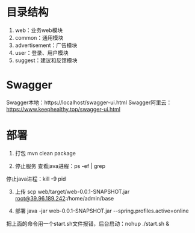 # 目录结构
1. web：业务web模块
2. common：通用模块
3. advertisement：广告模块
4. user：登录、用户模块
5. suggest：建议和反馈模块

# Swagger
Swagger本地：https://localhost/swagger-ui.html
Swagger阿里云：https://www.keephealthy.top/swagger-ui.html

# 部署

1. 打包
mvn clean package

2. 停止服务
查看java进程：ps -ef | grep

停止java进程：kill -9 pid

3. 上传
scp web/target/web-0.0.1-SNAPSHOT.jar root@39.96.189.242:/home/admin/base

4. 部署
java -jar web-0.0.1-SNAPSHOT.jar --spring.profiles.active=online

把上面的命令用一个start.sh文件报错，后台启动：nohup ./start.sh &